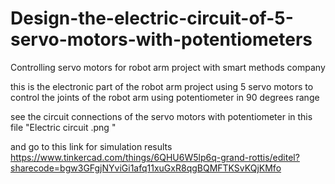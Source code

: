# Design-the-electric-circuit-of-5-servo-motors-with-potentiometers

Controlling servo motors for robot arm project with smart methods company

this is the electronic part of the robot arm project using 5 servo motors to control the joints of the robot arm using potentiometer in 90 degrees range

see the circuit connections of the servo motors with potentiometer in this file "Electric circuit .png "

and go to this link for simulation results https://www.tinkercad.com/things/6QHU6W5lp6q-grand-rottis/editel?sharecode=bgw3GFgjNYviGi1afq11xuGxR8qgBQMFTKSvKQjKMfo
